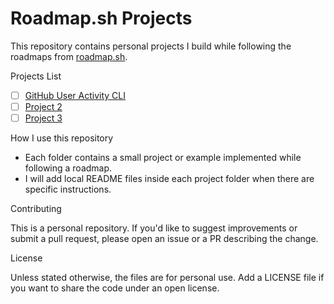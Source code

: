 # Roadmap.sh Projects

This repository contains personal projects I build while following the roadmaps from [roadmap.sh](https://roadmap.sh).

Projects List

- [ ] [GitHub User Activity CLI](https://roadmap.sh/projects/github-user-activity)
- [ ] [Project 2](https://github.com/yourusername/project2)
- [ ] [Project 3](https://github.com/yourusername/project3)

How I use this repository

- Each folder contains a small project or example implemented while following a roadmap.
- I will add local README files inside each project folder when there are specific instructions.

Contributing

This is a personal repository. If you'd like to suggest improvements or submit a pull request, please open an issue or a PR describing the change.

License

Unless stated otherwise, the files are for personal use. Add a LICENSE file if you want to share the code under an open license.
